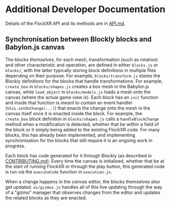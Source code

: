 # Additional Developer Documentation

Details of the FlockXR API and its methods are in [API.md](../API.md).

## Synchronisation between Blockly blocks and Babylon.js canvas

The blocks *themselves*, for each mesh, transformation (such as rotation) and other characteristic and operation, are defined in either `blocks.js` or `blocks/`, with the latter typically storing block definitions in multiple files depending on their purpose. For example, `blocks/transform.js` stores the Blockly definitions for the blocks that handle transformations. For example, `create_box` in `blocks/shapes.js` creates a box mesh in the Babylon.js canvas, while `load_object` in `blocks/models.js` loads a mesh onto the canvas (where the actual game view is). Each block has an `init` function and inside that function is *meant* to contain an event handler (`this.setOnChange(...)`) that enacts the change onto the mesh in the canvas itself once it is enacted inside the block. For example, the `create_box` block definition in `blocks/shapes.js` calls a `handleBlockChange` method when a modification is detected, whether that be within a field of the block or it simply being added to the existing FlockXR code. For many blocks, this has already been implemented, and implementing synchronisation for the blocks that still require it is an ongoing work in progress.

Each block has code generated for it through Blockly (as described in [CONTRIBUTING.md](../CONTRIBUTING.md)). Every time the canvas is initialised, whether that be at the start of running FlockXR or through the play button, this generated code is run via the `executeCode` function in `execution.js`.

When a change happens in the *canvas* editor, the blocks themselves *also* get updated. `ui/gizmos.js` handles all of this live updating through the way of a "gizmo" manager that observes changes from the editor and updates the related blocks as they are enacted.
